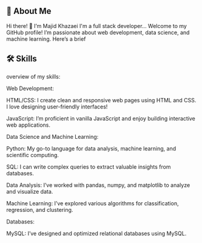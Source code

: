 ## 🚀 About Me

Hi there! 👋 I’m Majid Khazaei
I'm a full stack developer...
Welcome to my GitHub profile! I’m passionate about web development, data science, and machine learning. Here’s a brief 

## 🛠 Skills
overview of my skills:


Web Development:
   
HTML/CSS: I create clean and responsive web pages using HTML and CSS. I love designing user-friendly interfaces!

JavaScript: I’m proficient in vanilla JavaScript and enjoy building interactive web applications.

Data Science and Machine Learning:
   
Python: My go-to language for data analysis, machine learning, and scientific computing.
    
SQL: I can write complex queries to extract valuable insights from databases.
    
Data Analysis: I’ve worked with pandas, numpy, and matplotlib to analyze and visualize data.
   
Machine Learning: I’ve explored various algorithms for classification, regression, and clustering.

Databases:
    
MySQL: I’ve designed and optimized relational databases using MySQL.








